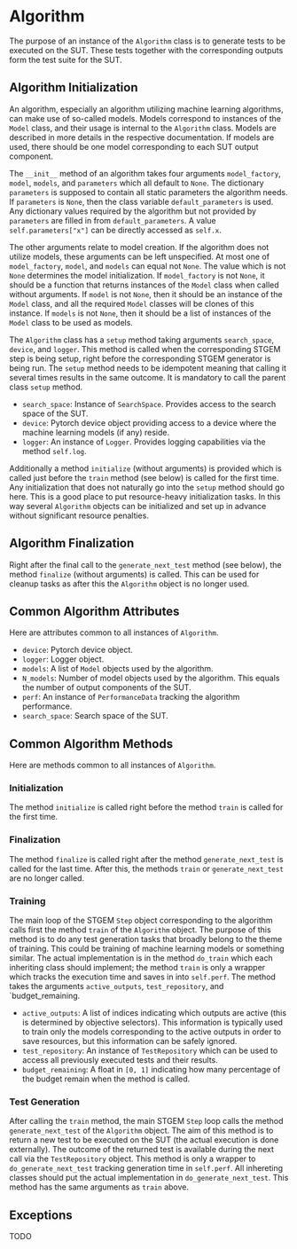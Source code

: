 # Algorithm
The purpose of an instance of the `Algorithm` class is to generate tests to be executed on the SUT. These tests together with the corresponding outputs form the test suite for the SUT.

## Algorithm Initialization
An algorithm, especially an algorithm utilizing machine learning algorithms, can make use of so-called models. Models correspond to instances of the `Model` class, and their usage is internal to the `Algorithm` class. Models are described in more details in the respective documentation. If models are used, there should be one model corresponding to each SUT output component.

The `__init__` method of an algorithm takes four arguments `model_factory`, `model`, `models`, and `parameters` which all default to `None`. The dictionary `parameters` is supposed to contain all static parameters the algorithm needs. If `parameters` is `None`, then the class variable `default_parameters` is used. Any dictionary values required by the algorithm but not provided by `parameters` are filled in from `default_parameters`. A value `self.parameters["x"]` can be directly accessed as `self.x`.

The other arguments relate to model creation. If the algorithm does not utilize models, these arguments can be left unspecified. At most one of `model_factory`, `model`, and `models` can equal not `None`. The value which is not `None` determines the model initialization. If `model_factory` is not `None`, it should be a function that returns instances of the `Model` class when called without arguments. If `model` is not `None`, then it should be an instance of the `Model` class, and all the required `Model` classes will be clones of this instance. If `models` is not `None`, then it should be a list of instances of the `Model` class to be used as models.

The `Algorithm` class has a `setup` method taking arguments `search_space`, `device`, and `logger`. This method is called when the corresponding STGEM step is being setup, right before the corresponding STGEM generator is being run. The `setup` method needs to be idempotent meaning that calling it several times results in the same outcome. It is mandatory to call the parent class `setup` method.

* `search_space`: Instance of `SearchSpace`. Provides access to the search space of the SUT.
* `device`: Pytorch device object providing access to a device where the machine learning models (if any) reside.
* `logger`: An instance of `Logger`. Provides logging capabilities via the method `self.log`.

Additionally a method `initialize` (without arguments) is provided which is called just before the `train` method (see below) is called for the first time. Any initialization that does not naturally go into the `setup` method should go here. This is a good place to put resource-heavy initialization tasks. In this way several `Algorithm` objects can be initialized and set up in advance without significant resource penalties.

## Algorithm Finalization
Right after the final call to the `generate_next_test` method (see below), the method `finalize` (without arguments) is called. This can be used for cleanup tasks as after this the `Algorithm` object is no longer used.

## Common Algorithm Attributes
Here are attributes common to all instances of `Algorithm`.

* `device`: Pytorch device object.
* `logger`: Logger object.
* `models`: A list of `Model` objects used by the algorithm.
* `N_models`: Number of model objects used by the algorithm. This equals the number of output components of the SUT.
* `perf`: An instance of `PerformanceData` tracking the algorithm performance.
* `search_space`: Search space of the SUT.

## Common Algorithm Methods
Here are methods common to all instances of `Algorithm`.

### Initialization
The method `initialize` is called right before the method `train` is called for the first time.

### Finalization
The method `finalize` is called right after the method `generate_next_test` is called for the last time. After this, the methods `train` or `generate_next_test` are no longer called.

### Training
The main loop of the STGEM `Step` object corresponding to the algorithm calls first the method `train` of the `Algorithm` object. The purpose of this method is to do any test generation tasks that broadly belong to the theme of training. This could be training of machine learning models or something similar. The actual implementation is in the method `do_train` which each inheriting class should implement; the method `train` is only a wrapper which tracks the execution time and saves in into `self.perf`. The method takes the arguments `active_outputs`, `test_repository`, and `budget_remaining.

* `active_outputs`: A list of indices indicating which outputs are active (this is determined by objective selectors). This information is typically used to train only the models corresponding to the active outputs in order to save resources, but this information can be safely ignored.
* `test_repository`: An instance of `TestRepository` which can be used to access all previously executed tests and their results.
* `budget_remaining`: A float in `[0, 1]` indicating how many percentage of the budget remain when the method is called.

### Test Generation
After calling the `train` method, the main STGEM `Step` loop calls the method `generate_next_test` of the `Algorithm` object. The aim of this method is to return a new test to be executed on the SUT (the actual execution is done externally). The outcome of the returned test is available during the next call via the `TestRepository` object. This method is only a wrapper to `do_generate_next_test` tracking generation time in `self.perf`. All inhereting classes should put the actual implementation in `do_generate_next_test`. This method has the same arguments as `train` above.

## Exceptions
TODO

